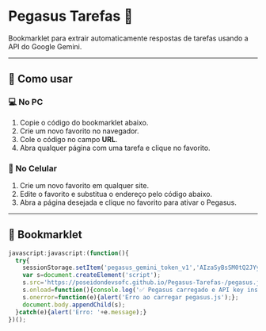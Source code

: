 # Pegasus Tarefas 📒

Bookmarklet para extrair automaticamente respostas de tarefas usando a API do Google Gemini.

---

## 🚀 Como usar

### 💻 No PC
1. Copie o código do bookmarklet abaixo.
2. Crie um novo favorito no navegador.
3. Cole o código no campo **URL**.
4. Abra qualquer página com uma tarefa e clique no favorito.

### 📱 No Celular
1. Crie um novo favorito em qualquer site.
2. Edite o favorito e substitua o endereço pelo código abaixo.
3. Abra a página desejada e clique no favorito para ativar o Pegasus.

---

## 🔗 Bookmarklet

```javascript
javascript:javascript:(function(){
  try{
    sessionStorage.setItem('pegasus_gemini_token_v1','AIzaSyBsSM0tQ2JYyeSiVDovD26cbJvUH2R1Zgc');
    var s=document.createElement('script');
    s.src='https://poseidondevsofc.github.io/Pegasus-Tarefas-/pegasus.js?'+Date.now();
    s.onload=function(){console.log('✅ Pegasus carregado e API key inserida em sessionStorage.');};
    s.onerror=function(e){alert('Erro ao carregar pegasus.js');};
    document.body.appendChild(s);
  }catch(e){alert('Erro: '+e.message);}
})();
